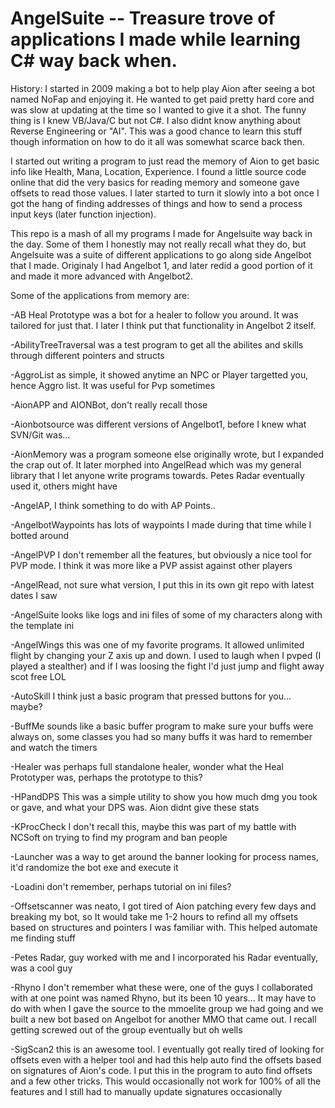 # AngelSuite -- Treasure trove of applications I made while learning C# way back when.

History:
I started in 2009 making a bot to help play Aion after seeing a bot named NoFap and enjoying it. He wanted to get paid pretty hard core and was slow at updating at the time so I wanted to give it a shot. The funny thing is I knew VB/Java/C but not C#. I also didnt know anything about Reverse Engineering or "AI". This was a good chance to learn this stuff though information on how to do it all was somewhat scarce back then.

I started out writing a program to just read the memory of Aion to get basic info like Health, Mana, Location, Experience. I found a little source code online that did the very basics for reading memory and someone gave offsets to read those values. I later started to turn it slowly into a bot once I got the hang of finding addresses of things and how to send a process input keys (later function injection).

This repo is a mash of all my programs I made for Angelsuite way back in the day. Some of them I honestly may not really recall what they do, but Angelsuite was a suite of different applications to go along side Angelbot that I made. Originaly I had Angelbot 1, and later redid a good portion of it and made it more advanced with Angelbot2.

Some of the applications from memory are:

-AB Heal Prototype was a bot for a healer to follow you around. It was tailored for just that. I later I think put that functionality in Angelbot 2 itself.

-AbilityTreeTraversal was a test program to get all the abilites and skills through different pointers and structs

-AggroList as simple, it showed anytime an NPC or Player targetted you, hence Aggro list. It was useful for Pvp sometimes

-AionAPP and AIONBot, don't really recall those

-Aionbotsource was different versions of Angelbot1, before I knew what SVN/Git was...

-AionMemory was a program someone else originally wrote, but I expanded the crap out of. It later morphed into AngelRead which was my general library that I let anyone write programs towards. Petes Radar eventually used it, others might have

-AngelAP, I think something to do with AP Points..

-AngelbotWaypoints has lots of waypoints I made during that time while I botted around

-AngelPVP I don't remember all the features, but obviously a nice tool for PVP mode. I think it was more like a PVP assist against other players

-AngelRead, not sure what version, I put this in its own git repo with latest dates I saw

-AngelSuite looks like logs and ini files of some of my characters along with the template ini

-AngelWings this was one of my favorite programs. It allowed unlimited flight by changing your Z axis up and down. I used to laugh when I pvped (I played a stealther) and if I was loosing the fight I'd just jump and flight away scot free LOL

-AutoSkill I think just a basic program that pressed buttons for you... maybe?

-BuffMe sounds like a basic buffer program to make sure your buffs were always on, some classes you had so many buffs it was hard to remember and watch the timers

-Healer was perhaps full standalone healer, wonder what the Heal Prototyper was, perhaps the prototype to this?

-HPandDPS This was a simple utility to show you how much dmg you took or gave, and what your DPS was. Aion didnt give these stats

-KProcCheck I don't recall this, maybe this was part of my battle with NCSoft on trying to find my program and ban people

-Launcher was a way to get around the banner looking for process names, it'd randomize the bot exe and execute it

-Loadini don't remember, perhaps tutorial on ini files?

-Offsetscanner was neato, I got tired of Aion patching every few days and breaking my bot, so It would take me 1-2 hours to refind all my offsets based on structures and pointers I was familiar with. This helped automate me finding stuff

-Petes Radar, guy worked with me and I incorporated his Radar eventually, was a cool guy

-Rhyno I don't remember what these were, one of the guys I collaborated with at one point was named Rhyno, but its been 10 years... It may have to do with when I gave the source to the mmoelite group we had going and we built a new bot based on Angelbot for another MMO that came out. I recall getting screwed out of the group eventually but oh wells

-SigScan2 this is an awesome tool. I eventually got really tired of looking for offsets even with a helper tool and had this help auto find the offsets based on signatures of Aion's code. I put this in the program to auto find offsets and a few other tricks. This would occasionally not work for 100% of all the features and I still had to manually update signatures occasionally











